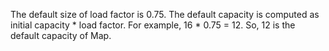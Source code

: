The default size of load factor is 0.75. The default capacity is
computed as initial capacity \* load factor. For example, 16 \* 0.75 =
12. So, 12 is the default capacity of Map.